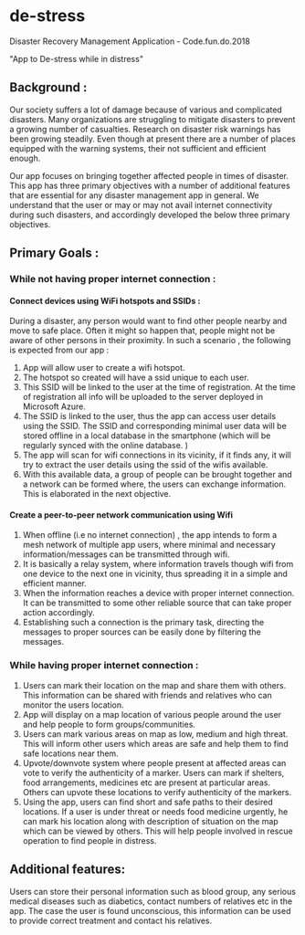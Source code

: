 # de-stress
Disaster Recovery Management Application - Code.fun.do.2018

"App to De-stress while in distress"

## Background :

Our society suffers a lot of damage because of various and complicated disasters. Many organizations are struggling to mitigate disasters to prevent a growing number of casualties.
Research on disaster risk warnings has been growing steadily. Even though at  present there are a number of places equipped with the warning systems, their not sufficient and efficient enough.

Our app focuses on bringing together affected people in times of disaster. This app has three primary objectives with a number of additional features that are essential for any disaster management app in general. We understand that the user or may or may not avail internet connectivity during such disasters, and accordingly developed the below three primary objectives.

## Primary Goals : 
 
### While not having proper internet connection  : 

#### Connect devices using WiFi hotspots and SSIDs :
During a disaster, any person would want to find other people nearby and move to safe place. Often it might so happen that, people might not be aware of other persons in their proximity. In such a scenario , the following is expected from our app : 
1. App will allow user to create a wifi hotspot.
2. The hotspot so created will have a ssid unique to each user.
3. This SSID will be linked to the user at the time of registration. At the time of registration all info will be uploaded to the server deployed in Microsoft Azure. 
4. The SSID is linked to the user, thus the app can access user details using the SSID. The SSID and corresponding minimal user data will be stored offline in a local database in the smartphone (which will be regularly synced with the online database. )
5. The app will scan for wifi connections in its vicinity, if it finds any, it will try to extract the user details using the ssid of the wifis available.
6. With this available data, a group of people can be brought together and a network can be formed where, the users can exchange information. This is elaborated in the next objective.
 
#### Create a peer-to-peer network communication using Wifi 
1. When offline (i.e no internet connection) , the app intends to form a mesh network of multiple app users, where minimal and necessary information/messages can be transmitted through wifi. 
2. It is basically a relay system, where information travels though wifi from one device to the next one in vicinity, thus spreading it in a simple and efficient manner. 
3. When the information reaches a device with proper internet connection. It can be transmitted to some other reliable source that can take proper action accordingly.
4. Establishing such a connection is the primary task, directing the messages to proper sources can be easily done by filtering the messages.





### While having proper internet connection :
1. Users can mark their location on the map and share them with others. This information can be shared with friends and relatives who can monitor the users location.
2. App will display on a map location of various people around the user and help people to form groups/communities.
3. Users can mark various areas on map as low, medium and high threat. This will inform other users which areas are safe and help them to find safe locations near them.
4. Upvote/downvote system where people present at affected areas can vote to verify the authenticity of a marker. Users can mark if shelters, food arrangements, medicines etc are present at particular areas. Others can upvote these locations to verify authenticity of the markers. 
5. Using the app, users can find short and safe paths to their desired locations.
If a user is under threat or needs food medicine urgently, he can mark his location along with description of situation on the map which can be viewed by others. This will help people involved in rescue operation to find people in distress.


## Additional features:
Users can store their personal information such as blood group, any serious medical diseases such as diabetics, contact numbers of relatives etc in the app. The case the user is found unconscious, this information can be used to provide correct treatment and contact his relatives.

